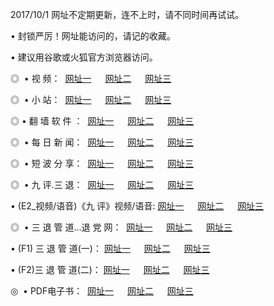 2017/10/1 网址不定期更新，连不上时，请不同时间再试试。
<p>• 封锁严厉！网址能访问的，请记的收藏。
<p>• 建议用谷歌或火狐官方浏览器访问。
<p>◎   • 视 频： 
<a href="http://me.amtv.club/tv/" target="_blank">网址一</a> 　 
<a href="http://co.gooto.win/9018.html" target="_blank">网址二</a> 　 
<a href="http://co.gooto.win/9449.html" target="_blank">网址三</a></p>
<p>◎ </span>  •  小 站：  
<a href="http://me.amtv.club/" target="_blank">网址一</a> 　 
<a href="http://co.gooto.win/" target="_blank">网址二</a> 　 
<a href="http://co.gooto.win/read/" target="_blank">网址三</a></p>
<p>◎  • 翻 墙 软 件 ：  
<a href="http://me.amtv.club/ff/index.html" target="_blank">网址一</a> 　 
<a href="http://co.gooto.win/s/read/a1_nd.html" target="_blank">网址二</a> 　 
<a href="http://co.gooto.win/ff/index.html" target="_blank">网址三</a></p>
<p>◎ </span>  • 每 日 新 闻：  
<a href="http://me.amtv.club/day/index.html" target="_blank">网址一</a> 　 
<a href="http://co.gooto.win/day/" target="_blank">网址二</a> 　 
<a href="http://co.gooto.win/day/index.html" target="_blank">网址三</a></p>
<p>◎ </span>  • 短 波 分 享：  
<a href="http://me.amtv.club/h/index.html" target="_blank">网址一</a> 　 
<a href="http://co.gooto.win/h/" target="_blank">网址二</a> 　 
<a href="http://co.gooto.win/h/index.html" target="_blank">网址三</a></p>
<p>◎   • 九 评.三 退：  
<a href="http://me.amtv.club/t/index.html" target="_blank">网址一</a> 　 
<a href="http://co.gooto.win/v2/index.html" target="_blank">网址二</a> 　 
<a href="http://co.gooto.win/tt/index.html" target="_blank">网址三</a> 　</p>
<p>  • (E2_视频/语音)《九 评》视频/语音: 
<a href="http://co.gooto.win/7738.html" target="_blank">网址一</a> 　 
<a href="http://co.gooto.win/7614.html" target="_blank">网址二</a> 　 
<a href="http://co.gooto.win/7633.html" target="_blank">网址三</a></p>
<p>◎   • 三 退 管 道...退 党 网：  
<a href="http://me.amtv.club/go/td1.html" target="_blank">网址一</a> 　 
<a href="http://co.gooto.win/go/td2.html" target="_blank">网址二</a> 　 
<a href="http://co.gooto.win/go/td3.html" target="_blank">网址三</a></p>
<p>  • (F1) 三 退 管 道(一)： 
<a href="http://me.amtv.club/dd/" target="_blank">网址一</a> 　 
<a href="http://co.gooto.win/s/read/a1_tdx.html" target="_blank">网址二</a> 　 
<a href="http://co.gooto.win/dd/" target="_blank">网址三</a></p>
<p>  • (F2)三 退 管 道(二)： 
<a href="http://co.gooto.win/d/" target="_blank">网址一</a> 　 
<a href="http://co.gooto.win/d/" target="_blank">网址二</a> 　 
<a href="http://co.gooto.win/d/" target="_blank">网址三</a></p>
<p>◎   • PDF电子书：  
<a href="http://co.gooto.win/p/" target="_blank">网址一</a> 　 
<a href="http://co.gooto.win/p/" target="_blank">网址二</a> 　 
<a href="http://co.gooto.win/p/" target="_blank">网址三</a></p>